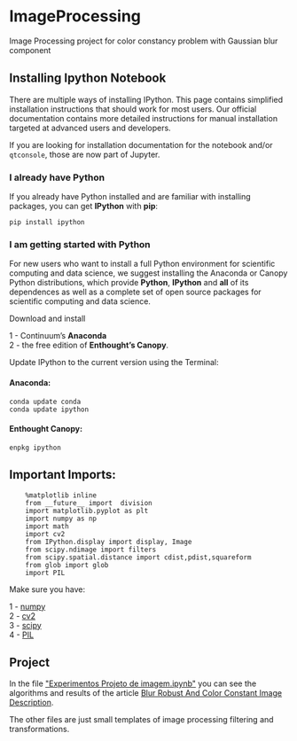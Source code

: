 # ImageProcessing
Image Processing project for color constancy problem with Gaussian blur component


Installing Ipython Notebook
---------------------------

There are multiple ways of installing IPython. This page contains simplified installation instructions that should work for most users. Our official documentation contains more detailed instructions for manual installation targeted at advanced users and developers.


If you are looking for installation documentation for the notebook and/or `qtconsole`, those are now part of Jupyter.

### I already have Python

If you already have Python installed and are familiar with installing packages, you can get **IPython** with **pip**:

`pip install ipython`


### I am getting started with Python

For new users who want to install a full Python environment for scientific computing and data science, we suggest installing the Anaconda or Canopy Python distributions, which provide **Python**, **IPython** and **all** of its dependences as well as a complete set of open source packages for scientific computing and data science.

Download and install 

 1 - Continuum’s **Anaconda** <br/>
 2 - the free edition of **Enthought’s Canopy**.

Update IPython to the current version using the Terminal:

#### Anaconda:

`conda update conda` <br/>
`conda update ipython`

#### Enthought Canopy:

`enpkg ipython`


Important Imports:
------------------


		%matplotlib inline
		from __future__ import  division
		import matplotlib.pyplot as plt
		import numpy as np
		import math 
		import cv2
		from IPython.display import display, Image
		from scipy.ndimage import filters
		from scipy.spatial.distance import cdist,pdist,squareform
		from glob import glob
		import PIL

Make sure you have:

1 - [numpy](http://www.scipy.org/install.html#individual-binary-and-source-packages)<br/>
2 - [cv2](http://opencv-python-tutroals.readthedocs.io/en/latest/py_tutorials/py_setup/py_setup_in_windows/py_setup_in_windows.html#installing-opencv-from-prebuilt-binaries)<br/>
3 - [scipy](http://www.scipy.org/install.html#individual-binary-and-source-packages) <br/>
4 - [PIL](http://www.pythonware.com/products/pil/)<br/>



Project
-------

In the file ["Experimentos Projeto de imagem.ipynb"](https://github.com/alvarojoao/ImageProcessing/blob/master/Experimentos%20Projeto%20de%20imagem.ipynb) you can see the algorithms and results of the article [Blur Robust And Color Constant Image Description](http://lear.inrialpes.fr/people/vandeweijer/papers/icip06.pdf).

The other files are just small templates of image processing filtering and transformations.
